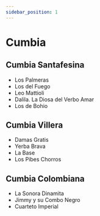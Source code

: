 ```yaml
---
sidebar_position: 1
---
```


# Cumbia

## Cumbia Santafesina
- Los Palmeras
- Los del Fuego
- Leo Mattioli
- Dalila. La Diosa del Verbo Amar
- Los de Bohio

## Cumbia Villera
- Damas Gratis
- Yerba Brava
- La Base
- Los Pibes Chorros

## Cumbia Colombiana
- La Sonora Dinamita
- Jimmy y su Combo Negro
- Cuarteto Imperial
